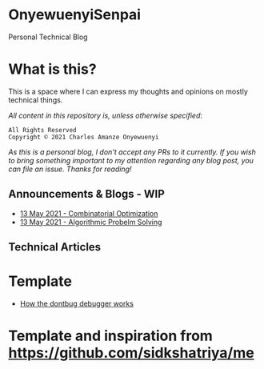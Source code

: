 # OnyewuenyiSenpai
Personal Technical Blog 


# What is this?

This is a space where I can express my thoughts and opinions on mostly technical things.

_All content in this repository is, unless otherwise specified_:
```
All Rights Reserved
Copyright © 2021 Charles Amanze Onyewuenyi
```

_As this is a personal blog, I don't accept any PRs to it currently. If you wish to bring something important to my attention regarding any blog post, you can file an issue. Thanks for reading!_

## Announcements & Blogs - WIP
- [13 May 2021 - Combinatorial Optimization](https://github.com/onyewuenyi/OnyewuenyiSenpai/blob/main/id=0-combinatorial-optimization.md)
- [13 May 2021 - Algorithmic Probelm Solving](https://github.com/onyewuenyi/OnyewuenyiSenpai/blob/main/id=1-algorithmic-probelm-solving.md)

## Technical Articles
# Template
- [How the dontbug debugger works](https://github.com/sidkshatriya/dontbug/wiki/How-the-Dontbug-Debugger-works)


# Template and inspiration from https://github.com/sidkshatriya/me 
